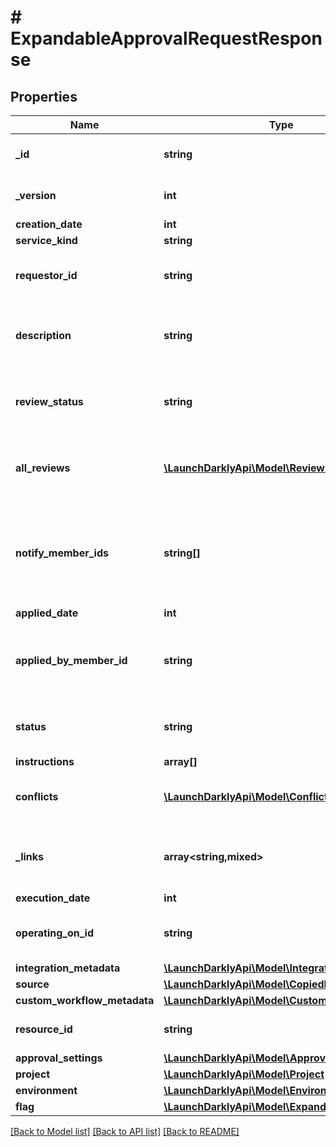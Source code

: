 # # ExpandableApprovalRequestResponse

## Properties

Name | Type | Description | Notes
------------ | ------------- | ------------- | -------------
**_id** | **string** | The ID of this approval request |
**_version** | **int** | Version of the approval request |
**creation_date** | **int** |  |
**service_kind** | **string** |  |
**requestor_id** | **string** | The ID of the member who requested the approval | [optional]
**description** | **string** | A human-friendly name for the approval request | [optional]
**review_status** | **string** | Current status of the review of this approval request |
**all_reviews** | [**\LaunchDarklyApi\Model\ReviewResponse[]**](ReviewResponse.md) | An array of individual reviews of this approval request |
**notify_member_ids** | **string[]** | An array of member IDs. These members are notified to review the approval request. |
**applied_date** | **int** |  | [optional]
**applied_by_member_id** | **string** | The member ID of the member who applied the approval request | [optional]
**status** | **string** | Current status of the approval request |
**instructions** | **array[]** |  |
**conflicts** | [**\LaunchDarklyApi\Model\Conflict[]**](Conflict.md) | Details on any conflicting approval requests |
**_links** | **array<string,mixed>** | The location and content type of related resources |
**execution_date** | **int** |  | [optional]
**operating_on_id** | **string** | ID of scheduled change to edit or delete | [optional]
**integration_metadata** | [**\LaunchDarklyApi\Model\IntegrationMetadata**](IntegrationMetadata.md) |  | [optional]
**source** | [**\LaunchDarklyApi\Model\CopiedFromEnv**](CopiedFromEnv.md) |  | [optional]
**custom_workflow_metadata** | [**\LaunchDarklyApi\Model\CustomWorkflowMeta**](CustomWorkflowMeta.md) |  | [optional]
**resource_id** | **string** | String representation of a resource | [optional]
**approval_settings** | [**\LaunchDarklyApi\Model\ApprovalSettings**](ApprovalSettings.md) |  | [optional]
**project** | [**\LaunchDarklyApi\Model\Project**](Project.md) |  | [optional]
**environment** | [**\LaunchDarklyApi\Model\Environment**](Environment.md) |  | [optional]
**flag** | [**\LaunchDarklyApi\Model\ExpandedFlagRep**](ExpandedFlagRep.md) |  | [optional]

[[Back to Model list]](../../README.md#models) [[Back to API list]](../../README.md#endpoints) [[Back to README]](../../README.md)
